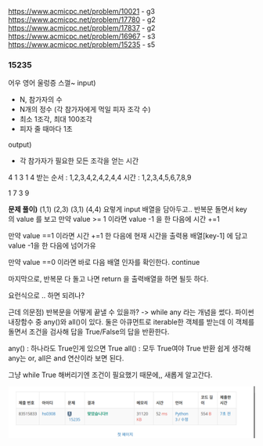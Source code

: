 https://www.acmicpc.net/problem/10021 - g3
https://www.acmicpc.net/problem/17780 - g2
https://www.acmicpc.net/problem/17837 - g2
https://www.acmicpc.net/problem/16967 - s3
https://www.acmicpc.net/problem/15235 - s5

### 15235
어우 영어 울렁증 스껄~
input)
- N, 참가자의 수 
- N개의 정수 (각 참가자에게 먹일 피자 조각 수)
- 최소 1조각, 최대 100조각
- 피자 줄 때마다 1초

output)
- 각 참가자가 필요한 모든 조각을 얻는 시간

4
1 3 1 4
받는 순서 :
1,2,3,4,2,4,2,4,4
시간 : 
1,2,3,4,5,6,7,8,9

1 7 3 9

**문제 풀이)**
(1,1)
(2,3)
(3,1)
(4,4)
요렇게 input 배열을 담아두고..
반복문 돌면서 
key 의 value 를 보고
만약 value >= 1 이라면
value -1 을 한 다음에 
시간 +=1

만약 value ==1 이라면
시간 +=1 한 다음에 
현재 시간을 출력용 배열[key-1] 에 담고
value -1을 한 다음에
넘어가유 

만약 value ==0 이라면
바로 다음 배열 인자를 확인한다.
continue 

마지막으로, 반복문 다 돌고 나면
return 을 출력배열을 하면 될듯 하다. 

요런식으로 .. 하면 되려나?

근데 의문점)
반복문을 어떻게 끝낼 수 있을까?
-> while any 라는 개념을 썼다. 
파이썬 내장함수 중 any()와 all()이 있다. 둘은 아큐먼트로 iterable한 객체를 받는데 이 객체를 돌면서 조건을 검사해 답을 True/False의 답을 반환한다.

any() : 하나라도 True인게 있으면 True
all() : 모두 True여야 True 반환
쉽게 생각해 any는 or, all은 and 연산이라 보면 된다.

그냥 while True 해버리기엔 조건이 필요했기 때문에,,
새롭게 알고간다.

![image](image.png)